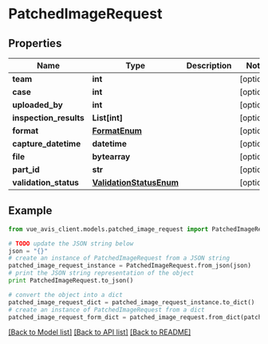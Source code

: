 # PatchedImageRequest


## Properties

Name | Type | Description | Notes
------------ | ------------- | ------------- | -------------
**team** | **int** |  | [optional]
**case** | **int** |  | [optional]
**uploaded_by** | **int** |  | [optional]
**inspection_results** | **List[int]** |  | [optional]
**format** | [**FormatEnum**](FormatEnum.md) |  | [optional]
**capture_datetime** | **datetime** |  | [optional]
**file** | **bytearray** |  | [optional]
**part_id** | **str** |  | [optional]
**validation_status** | [**ValidationStatusEnum**](ValidationStatusEnum.md) |  | [optional]

## Example

```python
from vue_avis_client.models.patched_image_request import PatchedImageRequest

# TODO update the JSON string below
json = "{}"
# create an instance of PatchedImageRequest from a JSON string
patched_image_request_instance = PatchedImageRequest.from_json(json)
# print the JSON string representation of the object
print PatchedImageRequest.to_json()

# convert the object into a dict
patched_image_request_dict = patched_image_request_instance.to_dict()
# create an instance of PatchedImageRequest from a dict
patched_image_request_form_dict = patched_image_request.from_dict(patched_image_request_dict)
```
[[Back to Model list]](..#documentation-for-models) [[Back to API list]](..#documentation-for-api-endpoints) [[Back to README]](..)
